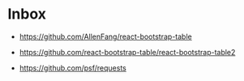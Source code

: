 # Inbox

- https://github.com/AllenFang/react-bootstrap-table
- https://github.com/react-bootstrap-table/react-bootstrap-table2

- https://github.com/psf/requests
